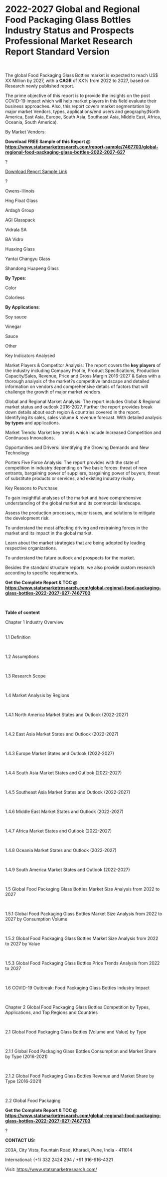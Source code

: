<h1>2022-2027 Global and Regional Food Packaging Glass Bottles Industry Status and Prospects Professional Market Research Report Standard Version</h1><br/><p>The global Food Packaging Glass Bottles market is expected to reach US$ XX Million by 2027, with a <strong>CAGR</strong> of XX% from 2022 to 2027, based on Research newly published report.</p>
 
 
 
 <p>The prime objective of this report is to provide the insights on the post COVID-19 impact which will help market players in this field evaluate their business approaches. Also, this report covers market segmentation by major market Vendors, types, applications/end users and geography(North America, East Asia, Europe, South Asia, Southeast Asia, Middle East, Africa, Oceania, South America).</p>
 
 
 
 <p>By Market Vendors:</p>
 
 
 
 <div><b>Download FREE Sample of this Report @ <a href="https://www.statsmarketresearch.com/download-free-sample/7467703/global-regional-food-packaging-glass-bottles-2022-2027-627">https://www.statsmarketresearch.com/report-sample/7467703/global-regional-food-packaging-glass-bottles-2022-2027-627</a></b></div>
 
 
 
 <p>? </p>
 
 
 
 <p><a href="https://www.statsmarketresearch.com/download-free-sample/7467703/global-regional-food-packaging-glass-bottles-2022-2027-627">Download Report Sample Link</a></p>
 
 
 
 <p>? </p>
 
 
 
 <p>Owens-Illinois</p>
 
 
 
 <p>Hng Float Glass</p>
 
 
 
 <p>Ardagh Group</p>
 
 
 
 <p>AGI Glasspack</p>
 
 
 
 <p>Vidrala SA</p>
 
 
 
 <p>BA Vidro</p>
 
 
 
 <p>Huaxing Glass</p>
 
 
 
 <p>Yantai Changyu Glass</p>
 
 
 
 <p>Shandong Huapeng Glass</p>
 
 
 
 <p><strong>By Types</strong>:</p>
 
 
 
 <p>Color</p>
 
 
 
 <p>Colorless</p>
 
 
 
 <p><strong><strong>By Applications</strong></strong>:</p>
 
 
 
 <p>Soy sauce</p>
 
 
 
 <p>Vinegar</p>
 
 
 
 <p>Sauce</p>
 
 
 
 <p>Other</p>
 
 
 
 <p>Key Indicators Analysed</p>
 
 
 
 <p>Market Players & Competitor Analysis: The report covers the <strong>key players</strong> of the industry including Company Profile, Product Specifications, Production Capacity/Sales, Revenue, Price and Gross Margin 2016-2027 & Sales with a thorough analysis of the market?s competitive landscape and detailed information on vendors and comprehensive details of factors that will challenge the growth of major market vendors.</p>
 
 
 
 <p>Global and Regional Market Analysis: The report includes Global & Regional market status and outlook 2016-2027. Further the report provides break down details about each region & countries covered in the report. Identifying its sales, sales volume & revenue forecast. With detailed analysis <strong>by types</strong> and applications.</p>
 
 
 
 <p>Market Trends: Market key trends which include Increased Competition and Continuous Innovations.</p>
 
 
 
 <p>Opportunities and Drivers: Identifying the Growing Demands and New Technology</p>
 
 
 
 <p>Porters Five Force Analysis: The report provides with the state of competition in industry depending on five basic forces: threat of new entrants, bargaining power of suppliers, bargaining power of buyers, threat of substitute products or services, and existing industry rivalry.</p>
 
 
 
 <p>Key Reasons to Purchase</p>
 
 
 
 <p>To gain insightful analyses of the market and have comprehensive understanding of the global market and its commercial landscape.</p>
 
 
 
 <p>Assess the production processes, major issues, and solutions to mitigate the development risk.</p>
 
 
 
 <p>To understand the most affecting driving and restraining forces in the market and its impact in the global market.</p>
 
 
 
 <p>Learn about the market strategies that are being adopted by leading respective organizations.</p>
 
 
 
 <p>To understand the future outlook and prospects for the market.</p>
 
 
 
 <p>Besides the standard structure reports, we also provide custom research according to specific requirements.</p>
 
 
 
 <div><b>Get the Complete Report & TOC @ <a href="https://www.statsmarketresearch.com/global-regional-food-packaging-glass-bottles-2022-2027-627-7467703">https://www.statsmarketresearch.com/global-regional-food-packaging-glass-bottles-2022-2027-627-7467703</a></b></div>
 
 
 
 <p><br />
 
 <b>Table of content</b></p>
 
 
 
 <p>Chapter 1 Industry Overview<br />
 
 <br />
 
 1.1 Definition<br />
 
 <br />
 
 1.2 Assumptions<br />
 
 <br />
 
 1.3 Research Scope<br />
 
 <br />
 
 1.4 Market Analysis by Regions<br />
 
 <br />
 
 1.4.1 North America Market States and Outlook (2022-2027)<br />
 
 <br />
 
 1.4.2 East Asia Market States and Outlook (2022-2027)<br />
 
 <br />
 
 1.4.3 Europe Market States and Outlook (2022-2027)<br />
 
 <br />
 
 1.4.4 South Asia Market States and Outlook (2022-2027)<br />
 
 <br />
 
 1.4.5 Southeast Asia Market States and Outlook (2022-2027)<br />
 
 <br />
 
 1.4.6 Middle East Market States and Outlook (2022-2027)<br />
 
 <br />
 
 1.4.7 Africa Market States and Outlook (2022-2027)<br />
 
 <br />
 
 1.4.8 Oceania Market States and Outlook (2022-2027)<br />
 
 <br />
 
 1.4.9 South America Market States and Outlook (2022-2027)<br />
 
 <br />
 
 1.5 Global Food Packaging Glass Bottles Market Size Analysis from 2022 to 2027<br />
 
 <br />
 
 1.5.1 Global Food Packaging Glass Bottles Market Size Analysis from 2022 to 2027 by Consumption Volume<br />
 
 <br />
 
 1.5.2 Global Food Packaging Glass Bottles Market Size Analysis from 2022 to 2027 by Value<br />
 
 <br />
 
 1.5.3 Global Food Packaging Glass Bottles Price Trends Analysis from 2022 to 2027<br />
 
 <br />
 
 1.6 COVID-19 Outbreak: Food Packaging Glass Bottles Industry Impact<br />
 
 <br />
 
 Chapter 2 Global Food Packaging Glass Bottles Competition by Types, Applications, and Top Regions and Countries<br />
 
 <br />
 
 2.1 Global Food Packaging Glass Bottles (Volume and Value) by Type<br />
 
 <br />
 
 2.1.1 Global Food Packaging Glass Bottles Consumption and Market Share by Type (2016-2021)<br />
 
 <br />
 
 2.1.2 Global Food Packaging Glass Bottles Revenue and Market Share by Type (2016-2021)<br />
 
 <br />
 
 2.2 Global Food Packaging</p>
 
 
 
 <div><b>Get the Complete Report & TOC @ <a href="https://www.statsmarketresearch.com/global-regional-food-packaging-glass-bottles-2022-2027-627-7467703">https://www.statsmarketresearch.com/global-regional-food-packaging-glass-bottles-2022-2027-627-7467703</a></b></div>
 
 
 
 <p>? </p>
 
 
 
 <p><b>CONTACT US:</b><br />
 
 203A, City Vista, Fountain Road, Kharadi, Pune, India - 411014<br />
 
 International: (+1) 332 2424 294 / +91 916-916-4321<br />
 
 Visit: <a href="https://www.statsmarketresearch.com/">https://www.statsmarketresearch.com/</a></p>